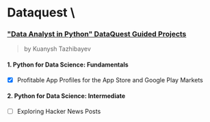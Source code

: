 # Dataquest \

### ["Data Analyst in Python" DataQuest Guided Projects](https://app.dataquest.io/)
> by Kuanysh Tazhibayev
#### 1. Python for Data Science: Fundamentals
   - [x] Profitable App Profiles for the App Store and Google Play Markets
#### 2. Python for Data Science: Intermediate
   - [ ] Exploring Hacker News Posts
